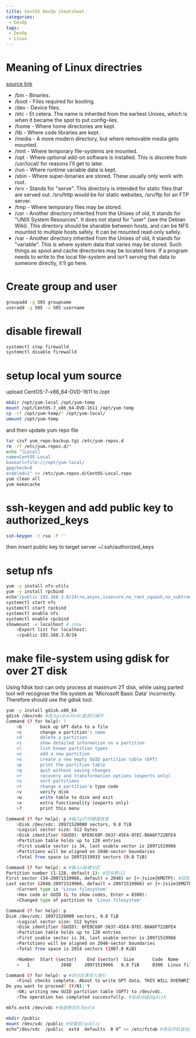```yaml
---
title: CentOS DevOp cheatsheet
categories:
 - DevOp
tags:
 - DevOp
 - Linux
---
```


# Meaning of Linux directries

[source link](https://serverfault.com/questions/24523/meaning-of-directories-on-unix-and-unix-like-systems) 

- /bin - Binaries.
- /boot - Files required for booting.
- /dev - Device files.
- /etc - Et cetera. The name is inherited from the earliest Unixes, which is when it became the spot to put config-iles.
- /home - Where home directories are kept.
- /lib - Where code libraries are kept.
- /media - A more modern directory, but where removable media gets mounted.
- /mnt - Where temporary file-systems are mounted.
- /opt - Where optional add-on software is installed. This is discrete from /usr/local/ for reasons I'll get to later.
- /run - Where runtime variable data is kept.
- /sbin - Where super-binaries are stored. These usually only work with root.
- /srv - Stands for "serve". This directory is intended for static files that are served out. /srv/http would be for static websites, /srv/ftp for an FTP server.
- /tmp - Where temporary files may be stored.
- /usr - Another directory inherited from the Unixes of old, it stands for "UNIX System Resources". It does not stand for "user" (see the Debian Wiki). This directory should be sharable between hosts, and can be NFS mounted to multiple hosts safely. It can be mounted read-only safely.
- /var - Another directory inherited from the Unixes of old, it stands for "variable". This is where system data that varies may be stored. Such things as spool and cache directories may be located here. If a program needs to write to the local file-system and isn't serving that data to someone directly, it'll go here.


# Create group and user
```sh
groupadd -g 505 groupname
useradd -g 505 -u 505 username
```

# disable firewall
```sh
systemctl stop firewalld
systemctl disable firewalld
```

# setup local yum source
upload CentOS-7-x86_64-DVD-1611 to /opt
```sh
mkdir /opt/yum-local /opt/yum-temp
mount /opt/CentOS-7_x86_64-DVD-1611 /opt/yum-temp
cp -rf /opt/yum-temp/* /opt/yum-local/
umount /opt/yum-temp
```

and then update yum repo file
```sh
tar czvf yum_repo-backup.tgz /etc/yum.repos.d
rm -rf /etc/yum.repos.d/*
echo "[Local]
name=CentOS-Local
baseurl=file:///opt/yum-local/
gpgcheck=0
enabled=1" >> /etc/yum.repos.d/CentOS-Local.repo
yum clean all
yum makecache
```

# ssh-keygen and add public key to authorized_keys
```sh
ssh-keygen -t rsa -P '' 
```
then insert public key to target server ~/.ssh/authorized_keys

# setup nfs
```sh
yum -y install nfs-utils
yum -y install rpcbind
echo"/public 192.168.3.0/24(rw,async,insecure,no_root_squash,no_subtree_check)" >> /etc/exports
systemctl start nfs
systemctl start rpcbind
systemctl enable nfs
systemctl enable rpcbind
showmount -e localhost # show 
    >Export list for localhost:
    >/public 192.168.3.0/24
```

# make file-system using gdisk for over 2T disk
Using fdisk tool can only process at maximum 2T disk, while using parted tool will recognise the file system as 'Microsoft Basic Data' incorrectly. Therefore should use the gdisk tool. 
```sh
yum -y install gdisk.x86_64
gdisk /dev/vdc #进入gidsk对vdc盘进行操作
Command (? for help): ?
    >b       back up GPT data to a file
    >c       change a partition's name
    >d       delete a partition
    >i       show detailed information on a partition
    >l       list known partition types
    >n       add a new partition
    >o       create a new empty GUID partition table (GPT)
    >p       print the partition table
    >q       quit without saving changes
    >r       recovery and transformation options (experts only)
    >s       sort partitions
    >t       change a partition's type code
    >v       verify disk
    >w       write table to disk and exit
    >x       extra functionality (experts only)
    >?       print this menu

Command (? for help): p #输入p打印硬盘信息
    >Disk /dev/vdc: 20971520000 sectors, 9.8 TiB
    >Logical sector size: 512 bytes
    >Disk identifier (GUID): 6FE0C68F-5637-45E4-97EC-B6A6F722BFE4
    >Partition table holds up to 128 entries
    >First usable sector is 34, last usable sector is 20971519966
    >Partitions will be aligned on 2048-sector boundaries
    >Total free space is 20971519933 sectors (9.8 TiB)

Command (? for help): n #输入n新建分区
Partition number (1-128, default 1): #回车默认1
First sector (34-20971519966, default = 2048) or {+-}size{KMGTP}: #回车默认2048
Last sector (2048-20971519966, default = 20971519966) or {+-}size{KMGTP}: #回车默认20971519966
    >Current type is 'Linux filesystem'
    >Hex code or GUID (L to show codes, Enter = 8300):
    >Changed type of partition to 'Linux filesystem'

Command (? for help): p
Disk /dev/vdc: 20971520000 sectors, 9.8 TiB
    >Logical sector size: 512 bytes
    >Disk identifier (GUID): 6FE0C68F-5637-45E4-97EC-B6A6F722BFE4
    >Partition table holds up to 128 entries
    >First usable sector is 34, last usable sector is 20971519966
    >Partitions will be aligned on 2048-sector boundaries
    >Total free space is 2014 sectors (1007.0 KiB)

    >Number  Start (sector)    End (sector)  Size       Code  Name
    >   1            2048     20971519966   9.8 TiB     8300  Linux filesystem

Command (? for help): w #将分区表写入索引
    >Final checks complete. About to write GPT data. THIS WILL OVERWRITE >EXISTING PARTITIONS!!
Do you want to proceed? (Y/N): Y
    >OK; writing new GUID partition table (GPT) to /dev/vdc.
    >The operation has completed successfully. #会自动退出gdisk

mkfs.ext4 /dev/vdc #快速格式化为ext4

mkdir /public
mount /dev/vdc /public #挂载至/public
echo“/dev/vdc  /public  ext4  defaults  0 0” >> /etc/fstab #添加开机自动挂载/dev/vdc
```

